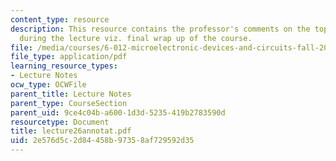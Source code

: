 ```yaml
---
content_type: resource
description: This resource contains the professor's comments on the topics covered
  during the lecture viz. final wrap up of the course.
file: /media/courses/6-012-microelectronic-devices-and-circuits-fall-2005/2e576d5c2d84458b97358af729592d35_lecture26annotat.pdf
file_type: application/pdf
learning_resource_types:
- Lecture Notes
ocw_type: OCWFile
parent_title: Lecture Notes
parent_type: CourseSection
parent_uid: 9ce4c04b-a600-1d3d-5235-419b2783590d
resourcetype: Document
title: lecture26annotat.pdf
uid: 2e576d5c-2d84-458b-9735-8af729592d35
---
```

